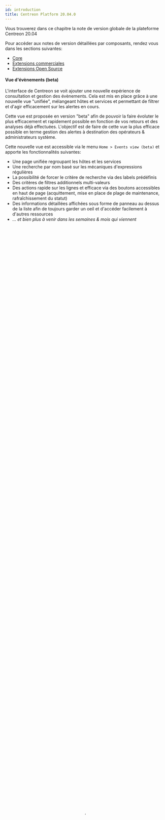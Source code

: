 ```yaml
---
id: introduction
title: Centreon Platform 20.04.0
---
```


Vous trouverez dans ce chapitre la note de version globale de la plateforme Centreon 20.04

Pour accéder aux notes de version détaillées par composants, rendez vous dans les sections suivantes:

- [Core](centreon-core)
- [Extensions commerciales](centreon-commercial-extensions)
- [Extensions Open Source](centreon-os-extensions)

#### Vue d'évènements (beta)

L'interface de Centreon se voit ajouter une nouvelle expérience de consultation et gestion des évènements. Cela
est mis en place grâce à une nouvelle vue "unifiée", mélangeant hôtes et services et permettant de filtrer et 
d'agir efficacement sur les alertes en cours.

Cette vue est proposée en version "beta" afin de pouvoir la faire évoluter le plus efficacement et rapidement 
possible en fonction de vos retours et des analyses déjà effectuées. L'objectif est de faire de cette vue la plus
efficace possible en terme gestion des alertes à destination des opérateurs & administrateurs système.

Cette nouvelle vue est accessible via le menu `Home > Events view (beta)` et apporte les fonctionnalités suivantes:

* Une page unifiée regroupant les hôtes et les services
* Une recherche par nom basé sur les mécaniques d'expressions régulières
* La possibilité de forcer le critère de recherche via des labels prédéfinis
* Des critères de filtres additionnels multi-valeurs
* Des actions rapide sur les lignes et efficace via des boutons accessibles en haut de page (acquittement, mise 
en place de plage de maintenance, rafraîchissement du statut)
* Des informations détaillées affichées sous forme de panneau au dessus de la liste afin de toujours garder un oeil
et d'accéder facilement à d'autres ressources
* *... et bien plus à venir dans les semaines & mois qui viennent*

<video width="100%" height="100%" controls="true" allowfullscreen="true" autoplay poster="../assets/alerts/events-view/listing.png">
    <source src="../assets/alerts/events-view/events-view-demo.webm" type="video/webm">
</video>

Pour en savoir plus sur cette fonctionnalité, [rendez vous sur cette page](../alerts-notifications/events-view)

#### Mobilité

Une version mobile de Centreon est disponible ! Il est possible de l'installer sur votre téléphone afin 
d'être en mesure d'effectuer les actions suivantes, sur votre mobile:

* Afficher la liste des resources (hôtes et services) et leur statut 
* Filtre ces listes
* Agir sur les ressources: mise en place d'acquittement ou de plage de maintenance
* Afficher le détail du statut des ressources et un graphiques lorsque disponible

<figure class="video_container">
  <video width="375" height="812" controls="true" allowfullscreen="true" autoplay poster="../assets/mobile/mobile-login.png">
    <source src="../assets/mobile/mobile-demo.mp4" type="video/mp4">
  </video>
</figure>

Plus d'information sur l'installation et l'utilisation de l'application mobile sur [cette page](../mobile/introduction)

## Auto-discovery

##TODO

## Service mapping: nouvelles possibilités

### New calculation methods

La manière de modéliser les activités métier a été améliorer afin de proposer de nouvelles méthodes de calcul.

Jusqu'à présent, la modélisation des services IT et des application pouvait être complexe car uniquement basée sur 
une mécanique d'"Impact".

Vous êtes maintenant en mesure de:

- Modéliser les cas simple simplement grâce à une méthode de calcul **Worst** et **Pire** statuts
- Modéliser des concepts de cluster simplement avec la méthode de calcul **Ratio**


Exemple: Je souhaite modéliser qu'au moins 50% de mes indicateurs contenus dans mon activité métier soit OK, je peux 
désormais le faire comme ci-dessous:

![image](../assets/releases/service-mapping-ratio.png)

### New planned downtime inheritance management

Business activity (<=> App. & Services) appears “Down” even when a maintenance (<=> planned downtime) 
was anticipated by the IT teams. That’s not convenient because it may be visible by external stakeholders 
& understandable in the reporting

We add the possibility to exclude the indicator when it’s in planned downtime so the Business Activity 
is not impacted during this planned downtime.

![image](../assets/releases/service-mapping-inheritance.png)

It's configurable at business’ activity level & globally (default behavior)

## Graphical View 

### Système de license unifié

La license de l'extension est désormais gérée en local. Pas d'inquiétude si vous veniez d'une version < 20.04, 
votre license est toujours valide, vous pourrez néanmoins en demander une nouvelle afin d'enlever le message d'erreur 
apparaîssant dans le gestionnaire d'extension & license.

### Packaging simplifié

Le paquet du serveur Centreon Map ne dépend plus de tomcat mais uniquement de Java.

Le service à manipuler s'appeler désormais "centreon-map" et les logs sont désormais dans `/var/log/centreon-map`

    systemctl restart centreon-map 

Suivez la documentation de [mise à jour](../graph-views/upgrade) afin de correctement migrer l'extension.

Enfin, il est désormais possible d'installer le serveur Centreon Map en mode "automatic" (silencieux) en plus du mode interactif 
déjà présent.

## Architecture & Performance 

#TODO

## High availability

#TODO